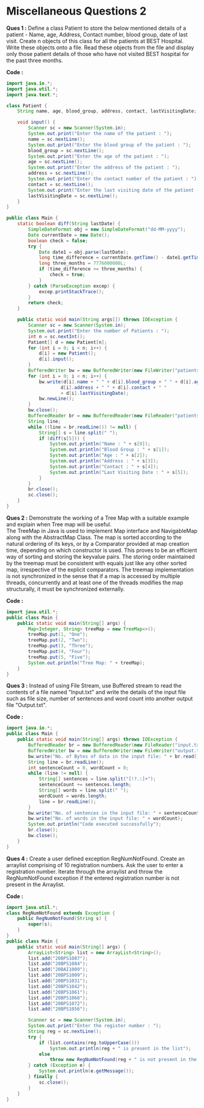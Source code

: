# Miscellaneous Questions 2

**Ques 1 :** Define a class Patient to store the below mentioned details of a patient - Name, age, Address, Contact number, blood group, date of last visit. Create n objects of this class for all the patients at BEST Hospital. Write these objects onto a file. Read these objects from the file and display only those patient details of those who have not visited BEST hospital for the past three months.

**Code :**

```java
import java.io.*;
import java.util.*;
import java.text.*;

class Patient {
    String name, age, blood_group, address, contact, lastVisitingDate;

    void input() {
        Scanner sc = new Scanner(System.in);
        System.out.print("Enter the name of the patient : ");
        name = sc.nextLine();
        System.out.print("Enter the blood group of the patient : ");
        blood_group = sc.nextLine();
        System.out.print("Enter the age of the patient : ");
        age = sc.nextLine();
        System.out.print("Enter the address of the patient : ");
        address = sc.nextLine();
        System.out.print("Enter the contact number of the patient : ");
        contact = sc.nextLine();
        System.out.print("Enter the last visiting date of the patient (DD-MM-YYYY) : ");
        lastVisitingDate = sc.nextLine();
    }
}

public class Main {
    static boolean diff(String lastDate) {
        SimpleDateFormat obj = new SimpleDateFormat("dd-MM-yyyy");
        Date currentDate = new Date();
        boolean check = false;
        try {
            Date date1 = obj.parse(lastDate);
            long time_difference = currentDate.getTime() - date1.getTime();
            long three_months = 7776000000L;
            if (time_difference >= three_months) {
                check = true;
            }
        } catch (ParseException excep) {
            excep.printStackTrace();
        }
        return check;
    }

    public static void main(String args[]) throws IOException {
        Scanner sc = new Scanner(System.in);
        System.out.print("Enter the number of Patients : ");
        int n = sc.nextInt();
        Patient[] d = new Patient[n];
        for (int i = 0; i < n; i++) {
            d[i] = new Patient();
            d[i].input();
        }
        BufferedWriter bw = new BufferedWriter(new FileWriter("patients.txt"));
        for (int i = 0; i < n; i++) {
            bw.write(d[i].name + " " + d[i].blood_group + " " + d[i].age + " " +
                    d[i].address + " " + d[i].contact + " "
                    + d[i].lastVisitingDate);
            bw.newLine();
        }
        bw.close();
        BufferedReader br = new BufferedReader(new FileReader("patients.txt"));
        String line;
        while ((line = br.readLine()) != null) {
            String[] s = line.split(" ");
            if (diff(s[5])) {
                System.out.println("Name : " + s[0]);
                System.out.println("Blood Group : " + s[1]);
                System.out.println("Age : " + s[2]);
                System.out.println("Address : " + s[3]);
                System.out.println("Contact : " + s[4]);
                System.out.println("Last Visiting Date : " + s[5]);
            }
        }
        br.close();
        sc.close();
    }
}
```

**Ques 2 :** Demonstrate the working of a Tree Map with a suitable example and explain when Tree map will be useful.
<br/>
The TreeMap in Java is used to implement Map interface and NavigableMap along with the AbstractMap Class. The map is sorted according to the natural ordering of its keys, or by a Comparator provided at map creation time, depending on which constructor is used. This proves to be an efficient way of sorting and storing the keyvalue pairs. The storing order maintained by the treemap must be consistent with equals just like any other sorted map, irrespective of the explicit comparators. The treemap implementation is not synchronized in the sense that if a map is accessed by multiple threads, concurrently and at least one of the threads modifies the map structurally, it must be synchronized externally.

**Code :**

```java
import java.util.*;
public class Main {
    public static void main(String[] args) {
        Map<Integer, String> treeMap = new TreeMap<>();
        treeMap.put(1, "One");
        treeMap.put(2, "Two");
        treeMap.put(3, "Three");
        treeMap.put(4, "Four");
        treeMap.put(5, "Five");
        System.out.println("Tree Map: " + treeMap);
    }
}
```

**Ques 3 :** Instead of using File Stream, use Buffered stream to read the contents of a file named "Input.txt" and write the details of the input file such as file size, number of sentences and word count into another output file "Output.txt".

**Code :**

```java
import java.io.*;
public class Main {
    public static void main(String[] args) throws IOException {
        BufferedReader br = new BufferedReader(new FileReader("input.txt"));
        BufferedWriter bw = new BufferedWriter(new FileWriter("output.txt"));
        bw.write("No. of Bytes of data in the input file: " + br.read() + "\n");
        String line = br.readLine();
        int sentenceCount = 0, wordCount = 0;
        while (line != null) {
            String[] sentences = line.split("[!?.:]+");
            sentenceCount += sentences.length;
            String[] words = line.split(" ");
            wordCount = words.length;
            line = br.readLine();
        }
        bw.write("No. of sentences in the input file: " + sentenceCount + "\n");
        bw.write("No. of words in the input file: " + wordCount);
        System.out.println("Code executed successfully");
        br.close();
        bw.close();
    }
}
```

**Ques 4 :** Create a user defined exception RegNumNotFound. Create an arraylist comprising of 10 registration numbers. Ask the user to enter a registration number. Iterate through the arraylist and throw the RegNumNotFound exception if the entered registration number is not present in the Arraylist.

**Code :**

```java
import java.util.*;
class RegNumNotFound extends Exception {
    public RegNumNotFound(String s) {
        super(s);
    }
}
public class Main {
    public static void main(String[] args) {
        ArrayList<String> list = new ArrayList<String>();
        list.add("20BPS1087");
        list.add("20BPS1084");
        list.add("20BAI1009");
        list.add("20BPS1009");
        list.add("20BPS1031");
        list.add("20BPS1042");
        list.add("20BPS1061");
        list.add("20BPS1068");
        list.add("20BPS1072");
        list.add("20BPS1056");

        Scanner sc = new Scanner(System.in);
        System.out.print("Enter the register number : ");
        String reg = sc.nextLine();
        try {
            if (list.contains(reg.toUpperCase()))
                System.out.println(reg + " is present in the list");
            else
                throw new RegNumNotFound(reg + " is not present in the list");
        } catch (Exception e) {
            System.out.println(e.getMessage());
        } finally {
            sc.close();
        }
    }
}
```
